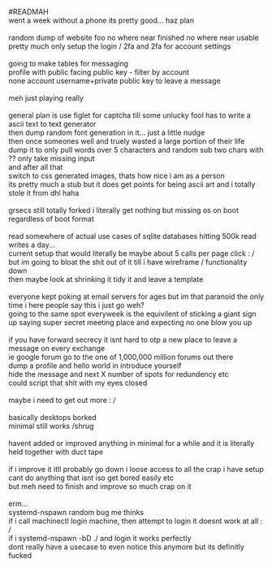 #READMAH
<br>
went a week without a phone its pretty good... haz plan<br>
<br>
random dump of website foo no where near finished no where near usable <br>
pretty much only setup the login / 2fa and 2fa for account settings<br>
<br>
going to make tables for messaging <br>
profile with public facing public key - filter by account<br>
none account username+private public key to leave a message<br>
<br>
meh just playing really<br>
<br>
general plan is use figlet for captcha till some unlucky fool has to write a ascii text to text generator<br>
then dump random font generation in it... just a little nudge<br>
then once someones well and truely wasted a large portion of their life<br>
dump it to only pull words over 5 characters and random sub two chars with ?? only take missing input<br>
and after all that<br>
switch to css generated images, thats how nice i am as a person <br>
its pretty much a stub but it does get points for being ascii art and i totally stole it from dhl haha<br>
<br>
grsecs still totally forked i literally get nothing but missing os on boot regardless of boot format<br>
<br>
read somewhere of actual use cases of sqlite databases hitting 500k read writes a day...<br>
current setup that would literally be maybe about 5 calls per page click : /<br>
but im going to bloat the shit out of it till i have wireframe / functionality down<br>
then maybe look at shrinking it tidy it and leave a template<br>
<br>
everyone kept poking at email servers for ages but im that paranoid the only time i here people say this i just go weh?<br>
going to the same spot everyweek is the equivilent of sticking a giant sign up saying super secret meeting place and expecting no one blow you up<br>
<br>
if you have forward secrecy it isnt hard to otp a new place to leave a message on every exchange<br>
ie google forum go to the one of 1,000,000 million forums out there<br>
dump a profile and hello world in introduce yourself<br>
hide the message and next X number of spots for redundency etc<br>
could script that shit with my eyes closed <br>
<br>
maybe i need to get out more : /<br>
<br>
basically desktops borked<br>
minimal still works /shrug<br>
<br>
havent added or improved anything in minimal for a while and it is literally held together with duct tape <br>
<br>
if i improve it itll probably go down i loose access to all the crap i have setup cant do anything that isnt iso get bored easily etc<br>
but meh need to finish and improve so much crap on it<br>
<br>
erm...<br>
systemd-nspawn random bug me thinks<br>
if i call machinectl login machine, then attempt to login it doesnt work at all : /<br>
if i systemd-nspawn -bD ./ and login it works perfectly<br>
dont really have a usecase to even notice this anymore but its definitly fucked<br>
<br>


